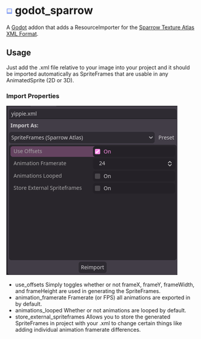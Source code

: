 # <img src="asset-lib/icon.png" alt="Godot Sparrow Icon" title="Godot Sparrow Icon" width=16 height=16> godot_sparrow

A [Godot](https://godotengine.org) addon that adds a ResourceImporter for the [Sparrow Texture Atlas XML Format](https://wiki.sparrow-framework.org/manual/textures_and_images).

## Usage

Just add the .xml file relative to your image into your project and it should be imported automatically as SpriteFrames that are usable in any AnimatedSprite (2D or 3D).

### Import Properties

![Screenshot showing different importer properties.](asset-lib/screenshot_1.png)

- use_offsets
    Simply toggles whether or not frameX, frameY, frameWidth, and frameHeight are used in generating the SpriteFrames.
- animation_framerate
    Framerate (or FPS) all animations are exported in by default.
- animations_looped
    Whether or not animations are looped by default.
- store_external_spriteframes
    Allows you to store the generated SpriteFrames in project with your .xml to change certain things like adding individual animation framerate differences.
